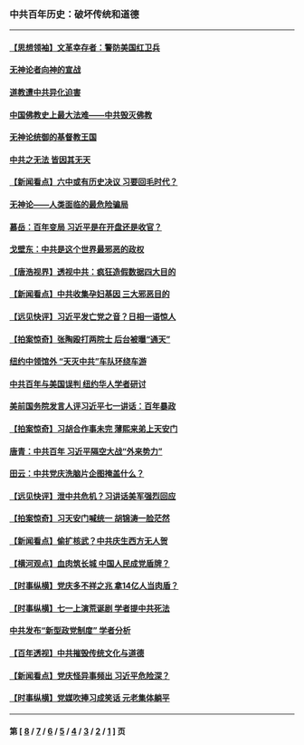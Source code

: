 ### 中共百年历史：破坏传统和道德
---
#### [【思想领袖】文革幸存者：警防美国红卫兵](../../pages/nf1176114/n13339289.md?12070430) 
#### [无神论者向神的宣战](../../pages/nf1176114/n13281535.md?12070430) 
#### [道教遭中共异化迫害](../../pages/nf1176114/n13281463.md?12070430) 
#### [中国佛教史上最大法难——中共毁灭佛教](../../pages/nf1176114/n13281397.md?12070430) 
#### [无神论统御的基督教王国](../../pages/nf1176114/n13281280.md?12070430) 
#### [中共之无法 皆因其无天](../../pages/nf1176114/n13281088.md?12070430) 
#### [【新闻看点】六中或有历史决议 习要回毛时代？](../../pages/nf1176114/n13222895.md?12070430) 
#### [无神论——人类面临的最危险骗局](../../pages/nf1176114/n13196137.md?12070430) 
#### [慕岳：百年变局 习近平是在开盘还是收官？](../../pages/nf1176114/n13206516.md?12070430) 
#### [戈壁东：中共是这个世界最邪恶的政权](../../pages/nf1176114/n13085641.md?12070430) 
#### [【唐浩视界】透视中共：疯狂造假数据四大目的](../../pages/nf1176114/n13080590.md?12070430) 
#### [【新闻看点】中共收集孕妇基因 三大邪恶目的](../../pages/nf1176114/n13077182.md?12070430) 
#### [【远见快评】习近平发亡党之音？日相一语惊人](../../pages/nf1176114/n13074809.md?12070430) 
#### [【拍案惊奇】张陶殴打两院士 后台被曝“通天”](../../pages/nf1176114/n13070496.md?12070430) 
#### [纽约中领馆外 “天灭中共”车队环绕车游](../../pages/nf1176114/n13070693.md?12070430) 
#### [中共百年与美国误判 纽约华人学者研讨](../../pages/nf1176114/n13067969.md?12070430) 
#### [美前国务院发言人评习近平七一讲话：百年暴政](../../pages/nf1176114/n13066986.md?12070430) 
#### [【拍案惊奇】习胡合作事未完 薄熙来弟上天安门](../../pages/nf1176114/n13065867.md?12070430) 
#### [唐青：中共百年 习近平隔空大战“外来势力”](../../pages/nf1176114/n13065976.md?12070430) 
#### [田云：中共党庆洗脑片企图掩盖什么？](../../pages/nf1176114/n13064395.md?12070430) 
#### [【远见快评】泄中共危机？习讲话美军强烈回应](../../pages/nf1176114/n13064269.md?12070430) 
#### [【拍案惊奇】习天安门喊统一 胡锦涛一脸茫然](../../pages/nf1176114/n13063233.md?12070430) 
#### [【新闻看点】偷扩核武？中共庆生西方无人贺](../../pages/nf1176114/n13061263.md?12070430) 
#### [【横河观点】血肉筑长城 中国人民成党盾牌？](../../pages/nf1176114/n13061779.md?12070430) 
#### [【时事纵横】党庆多不祥之兆 拿14亿人当肉盾？](../../pages/nf1176114/n13061709.md?12070430) 
#### [【时事纵横】七一上演荒诞剧 学者提中共死法](../../pages/nf1176114/n13058990.md?12070430) 
#### [中共发布“新型政党制度” 学者分析](../../pages/nf1176114/n13056354.md?12070430) 
#### [【百年透视】中共摧毁传统文化与道德](../../pages/nf1176114/n13057253.md?12070430) 
#### [【新闻看点】党庆怪异事频出 习近平危险深？](../../pages/nf1176114/n13056781.md?12070430) 
#### [【时事纵横】党媒吹捧习成笑话 元老集体躺平](../../pages/nf1176114/n13056792.md?12070430) 

---
#### 第 [ [8](./8.md?12070430) / [7](./7.md?12070430) / [6](./6.md?12070430) / [5](./5.md?12070430) / [4](./4.md?12070430) / [3](./3.md?12070430) / [2](./2.md?12070430) / [1](./1.md?12070430) ] 页
